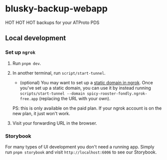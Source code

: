 # blusky-backup-webapp

HOT HOT HOT backups for your ATProto PDS

## Local development

### Set up `ngrok`

1. Run `pnpm dev`.
2. In another terminal, run `script/start-tunnel`.

   - (optional) You may want to set up a [static domain in ngrok](https://dashboard.ngrok.com/domains). Once you've set up a static domain, you can use it by instead running `scripts/start-tunnel --domain spicy-rooster-fondly.ngrok-free.app` (replacing the URL with your own).

   PS: this is only available on the paid plan. If your ngrok account is on the new plan, it just won't work.

3. Visit your forwarding URL in the browser.

### Storybook

For many types of UI development you don't need a running app. Simply run `pnpm storybook` and visit `http://localhost:6006` to see our Storybook.
